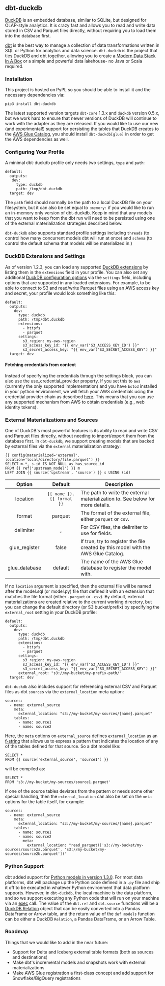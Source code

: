 ## dbt-duckdb

[DuckDB](http://duckdb.org) is an embedded database, similar to SQLite, but designed for OLAP-style analytics.
It is crazy fast and allows you to read and write data stored in CSV and Parquet files directly, without requiring you to load
them into the database first.

[dbt](http://getdbt.com) is the best way to manage a collection of data transformations written in SQL or Python for analytics
and data science. `dbt-duckdb` is the project that ties DuckDB and dbt together, allowing you to create a [Modern Data Stack In
A Box](https://duckdb.org/2022/10/12/modern-data-stack-in-a-box.html) or a simple and powerful data lakehouse- no Java or Scala
required.

### Installation

This project is hosted on PyPI, so you should be able to install it and the necessary dependencies via:

`pip3 install dbt-duckdb`

The latest supported version targets `dbt-core` 1.3.x and `duckdb` version 0.5.x, but we work hard to ensure that newer
versions of DuckDB will continue to work with the adapter as they are released. If you would like to use our new (and experimental!)
support for persisting the tables that DuckDB creates to the [AWS Glue Catalog](https://aws.amazon.com/glue/), you should install
`dbt-duckdb[glue]` in order to get the AWS dependencies as well.

### Configuring Your Profile

A minimal dbt-duckdb profile only needs two settings, `type` and `path`:

````
default:
  outputs:
   dev:
     type: duckdb
     path: /tmp/dbt.duckdb
  target: dev
````

The `path` field should normally be the path to a local DuckDB file on your filesystem, but it can also be set equal to `:memory:` if you
would like to run an in-memory only version of dbt-duckdb. Keep in mind that any models that you want to keep from the dbt run will
need to be persisted using one of the external materialization strategies described below.

`dbt-duckdb` also supports standard profile settings including `threads` (to control how many concurrent models dbt will run at once) and
`schema` (to control the default schema that models will be materialized in.)

### DuckDB Extensions and Settings

As of version 1.2.3, you can load any supported [DuckDB extensions](https://duckdb.org/docs/extensions/overview) by listing them in
the `extensions` field in your profile. You can also set any additional [DuckDB configuration options](https://duckdb.org/docs/sql/configuration)
via the `settings` field, including options that are supported in any loaded extensions. For example, to be able to connect to S3 and read/write
Parquet files using an AWS access key and secret, your profile would look something like this:

```
default:
  outputs:
    dev:
      type: duckdb
      path: /tmp/dbt.duckdb
      extensions:
        - httpfs
        - parquet
      settings:
        s3_region: my-aws-region
        s3_access_key_id: "{{ env_var('S3_ACCESS_KEY_ID') }}"
        s3_secret_access_key: "{{ env_var('S3_SECRET_ACCESS_KEY') }}"
  target: dev
```

#### Fetching credentials from context
Instead of specifying the credentials through the settings block, you can also use the use_credential_provider property. If you set this to `aws` (currently the only supported implementation) and you have `boto3` installed in your python environment, we will fetch your AWS credentials using the credential provider chain as described [here](https://boto3.amazonaws.com/v1/documentation/api/latest/guide/credentials.html). This means that you can use any supported mechanism from AWS to obtain credentials (e.g., web identity tokens).

### External Materializations and Sources

One of DuckDB's most powerful features is its ability to read and write CSV and Parquet files directly, without needing to import/export
them from the database first. In `dbt-duckdb`, we support creating models that are backed by external files via the `external` materialization
strategy:

```
{{ config(materialized='external', location='local/directory/file.parquet') }}
SELECT m.*, s.id IS NOT NULL as has_source_id
FROM {{ ref('upstream_model') }} m
LEFT JOIN {{ source('upstream', 'source') }} s USING (id)
```

| Option | Default | Description
| :---:    |  :---:    | ---
| location | `{{ name }}.{{ format }}` | The path to write the external materialization to. See below for more details.
| format | parquet | The format of the external file, either `parquet` or `csv`.
| delimiter | ,    | For CSV files, the delimiter to use for fields.
| glue_register | false | If true, try to register the file created by this model with the AWS Glue Catalog.
| glue_database | default | The name of the AWS Glue database to register the model with.

If no `location` argument is specified, then the external file will be named after the model.sql (or model.py) file that defined it
with an extension that matches the file format (either `.parquet` or `.csv`). By default, external materializations are created
relative to the current working directory, but you can change the default directory (or S3 bucket/prefix) by specifying the
`external_root` setting in your DuckDB profile:

```
default:
  outputs:
    dev:
      type: duckdb
      path: /tmp/dbt.duckdb
      extensions:
        - httpfs
        - parquet
      settings:
        s3_region: my-aws-region
        s3_access_key_id: "{{ env_var('S3_ACCESS_KEY_ID') }}"
        s3_secret_access_key: "{{ env_var('S3_SECRET_ACCESS_KEY') }}"
      external_root: "s3://my-bucket/my-prefix-path/"
  target: dev
```

`dbt-duckdb` also includes support for referencing external CSV and Parquet files as dbt `source`s via the `external_location`
meta option:

```
sources:
  - name: external_source
    meta:
      external_location: "s3://my-bucket/my-sources/{name}.parquet"
    tables:
      - name: source1
      - name: source2
```

Here, the `meta` options on `external_source` defines `external_location` as an [f-string](https://peps.python.org/pep-0498/) that
allows us to express a pattern that indicates the location of any of the tables defined for that source. So a dbt model like:

```
SELECT *
FROM {{ source('external_source', 'source1') }}
```

will be compiled as:

```
SELECT *
FROM 's3://my-bucket/my-sources/source1.parquet'
```

If one of the source tables deviates from the pattern or needs some other special handling, then the `external_location` can also be set on the `meta`
options for the table itself, for example:

```
sources:
  - name: external_source
    meta:
      external_location: "s3://my-bucket/my-sources/{name}.parquet"
    tables:
      - name: source1
      - name: source2
        meta:
          external_location: "read_parquet(['s3://my-bucket/my-sources/source2a.parquet', 's3://my-bucket/my-sources/source2b.parquet'])"
```

### Python Support

dbt added support for [Python models in version 1.3.0](https://docs.getdbt.com/docs/build/python-models). For most data platforms,
dbt will package up the Python code defined in a `.py` file and ship it off to be executed in whatever Python environment that
data platform supports. However, in `dbt-duckdb`, the local machine *is* the data platform, and so we support executing any Python
code that will run on your machine via an [exec](https://realpython.com/python-exec/) call. The value of the `dbt.ref` and `dbt.source`
functions will be a [DuckDB Relation](https://duckdb.org/docs/api/python/reference/) object that can be easily converted into a
Pandas DataFrame or Arrow table, and the return value of the `def models` function can be either a DuckDB `Relation`, a Pandas DataFrame,
or an Arrow Table.

### Roadmap

Things that we would like to add in the near future:

* Support for Delta and Iceberg external table formats (both as sources and destinations)
* Make dbt's incremental models and snapshots work with external materializations
* Make AWS Glue registration a first-class concept and add support for Snowflake/BigQuery registrations
